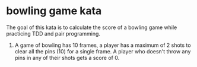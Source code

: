 # bowling game kata

The goal of this kata is to calculate the score of a bowling game while practicing TDD and pair programming.

1. A game of bowling has 10 frames, a player has a maximum of 2 shots to clear all the pins (10) for a single frame. A player who doesn't
throw any pins in any of their shots gets a score of 0.